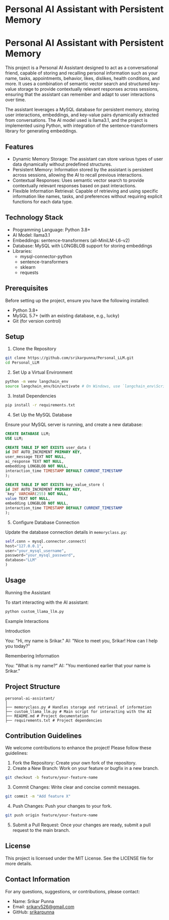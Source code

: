 # Personal AI Assistant with Persistent Memory

# Personal AI Assistant with Persistent Memory

This project is a Personal AI Assistant designed to act as a conversational friend, capable of storing and recalling personal information such as your name, tasks, appointments, behavior, likes, dislikes, health conditions, and more. It uses a combination of semantic vector search and structured key-value storage to provide contextually relevant responses across sessions, ensuring that the assistant can remember and adapt to user interactions over time.

The assistant leverages a MySQL database for persistent memory, storing user interactions, embeddings, and key-value pairs dynamically extracted from conversations. The AI model used is llama3.1, and the project is implemented using Python, with integration of the sentence-transformers library for generating embeddings.

## Features

- Dynamic Memory Storage: The assistant can store various types of user data dynamically without predefined structures.
- Persistent Memory: Information stored by the assistant is persistent across sessions, allowing the AI to recall previous interactions.
- Contextual Responses: Uses semantic vector search to provide contextually relevant responses based on past interactions.
- Flexible Information Retrieval: Capable of retrieving and using specific information like names, tasks, and preferences without requiring explicit functions for each data type.

## Technology Stack

- Programming Language: Python 3.8+
- AI Model: llama3.1
- Embeddings: sentence-transformers (all-MiniLM-L6-v2)
- Database: MySQL with LONGBLOB support for storing embeddings
- Libraries:
  - mysql-connector-python
  - sentence-transformers
  - sklearn
  - requests

## Prerequisites

Before setting up the project, ensure you have the following installed:

- Python 3.8+
- MySQL 5.7+ (with an existing database, e.g., lucky)
- Git (for version control)

## Setup

1. Clone the Repository

```bash
git clone https://github.com/srikarpunna/Personal_LLM.git
cd Personal_LLM
```

2. Set Up a Virtual Environment

```bash
python -m venv langchain_env
source langchain_env/bin/activate # On Windows, use `langchain_env\Scripts\activate`
```

3. Install Dependencies

```bash
pip install -r requirements.txt
```

4. Set Up the MySQL Database

Ensure your MySQL server is running, and create a new database:

```sql
CREATE DATABASE LLM;
USE LLM;

CREATE TABLE IF NOT EXISTS user_data (
id INT AUTO_INCREMENT PRIMARY KEY,
user_message TEXT NOT NULL,
ai_response TEXT NOT NULL,
embedding LONGBLOB NOT NULL,
interaction_time TIMESTAMP DEFAULT CURRENT_TIMESTAMP
);

CREATE TABLE IF NOT EXISTS key_value_store (
id INT AUTO_INCREMENT PRIMARY KEY,
`key` VARCHAR(255) NOT NULL,
value TEXT NOT NULL,
embedding LONGBLOB NOT NULL,
interaction_time TIMESTAMP DEFAULT CURRENT_TIMESTAMP
);
```

5. Configure Database Connection

Update the database connection details in `memoryclass.py`:

```python
self.conn = mysql.connector.connect(
host="127.0.0.1",
user="your_mysql_username",
password="your_mysql_password",
database="LLM"
)
```

## Usage

Running the Assistant

To start interacting with the AI assistant:

```bash
python custom_llama_llm.py
```

Example Interactions

Introduction

You: "Hi, my name is Srikar."
AI: "Nice to meet you, Srikar! How can I help you today?"

Remembering Information

You: "What is my name?"
AI: "You mentioned earlier that your name is Srikar."

## Project Structure

```
personal-ai-assistant/
│
├── memoryclass.py # Handles storage and retrieval of information
├── custom_llama_llm.py # Main script for interacting with the AI
├── README.md # Project documentation
├── requirements.txt # Project dependencies
```

## Contribution Guidelines

We welcome contributions to enhance the project! Please follow these guidelines:

1. Fork the Repository: Create your own fork of the repository.
2. Create a New Branch: Work on your feature or bugfix in a new branch.

```bash
git checkout -b feature/your-feature-name
```

3. Commit Changes: Write clear and concise commit messages.

```bash
git commit -m "Add feature X"
```

4. Push Changes: Push your changes to your fork.

```bash
git push origin feature/your-feature-name
```

5. Submit a Pull Request: Once your changes are ready, submit a pull request to the main branch.

## License

This project is licensed under the MIT License. See the LICENSE file for more details.

## Contact Information

For any questions, suggestions, or contributions, please contact:

- Name: Srikar Punna
- Email: [srikarv526@gmail.com](mailto:srikarv526@gmail.com)
- GitHub: [srikarpunna](https://github.com/srikarpunna)
